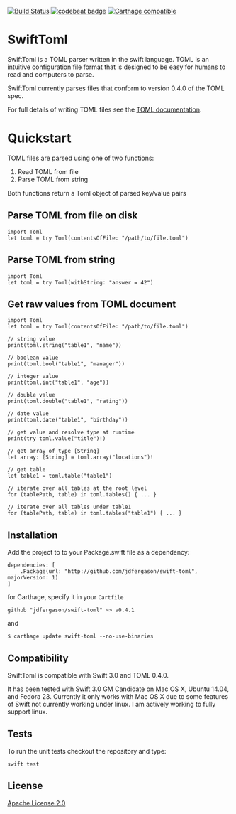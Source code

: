 [![Build Status](https://travis-ci.org/jdfergason/swift-toml.svg?branch=master)](https://travis-ci.org/jdfergason/swift-toml)
[![codebeat badge](https://codebeat.co/badges/21ffbe72-dd12-4d9d-ad01-cfdf423ea5fa)](https://codebeat.co/projects/github-com-jdfergason-swift-toml)
[![Carthage compatible](https://img.shields.io/badge/Carthage-compatible-4BC51D.svg?style=flat)](https://github.com/Carthage/Carthage)

# SwiftToml

SwiftToml is a TOML parser written in the swift language.  TOML is an intuitive
configuration file format that is designed to be easy for humans to read and
computers to parse.

SwiftToml currently parses files that conform to version 0.4.0 of the TOML spec.

For full details of writing TOML files see the [TOML documentation](https://github.com/toml-lang/toml).

# Quickstart

TOML files are parsed using one of two functions:

1. Read TOML from file
2. Parse TOML from string

Both functions return a Toml object of parsed key/value pairs

## Parse TOML from file on disk

    import Toml
    let toml = try Toml(contentsOfFile: "/path/to/file.toml")

## Parse TOML from string

    import Toml
    let toml = try Toml(withString: "answer = 42")

## Get raw values from TOML document

    import Toml
    let toml = try Toml(contentsOfFile: "/path/to/file.toml")

    // string value
    print(toml.string("table1", "name"))

    // boolean value
    print(toml.bool("table1", "manager"))

    // integer value
    print(toml.int("table1", "age"))

    // double value
    print(toml.double("table1", "rating"))

    // date value
    print(toml.date("table1", "birthday"))

    // get value and resolve type at runtime
    print(try toml.value("title")!)

    // get array of type [String]
    let array: [String] = toml.array("locations")!

    // get table
    let table1 = toml.table("table1")

    // iterate over all tables at the root level
    for (tablePath, table) in toml.tables() { ... }

    // iterate over all tables under table1
    for (tablePath, table) in toml.tables("table1") { ... }

## Installation

Add the project to  to your Package.swift file as a dependency:

    dependencies: [
        .Package(url: "http://github.com/jdfergason/swift-toml", majorVersion: 1)
    ]

for Carthage, specify it in your `Cartfile`

    github "jdfergason/swift-toml" ~> v0.4.1

and

    $ carthage update swift-toml --no-use-binaries

## Compatibility

SwiftToml is compatible with Swift 3.0 and TOML 0.4.0.

It has been tested with Swift 3.0 GM Candidate on Mac OS X, Ubuntu 14.04, and Fedora 23.  Currently it only works with Mac OS X due to some features of Swift not currently working under linux.  I am actively working to fully support linux.

## Tests

To run the unit tests checkout the repository and type:

    swift test

## License

[Apache License 2.0](http://www.apache.org/licenses/LICENSE-2.0.txt)
